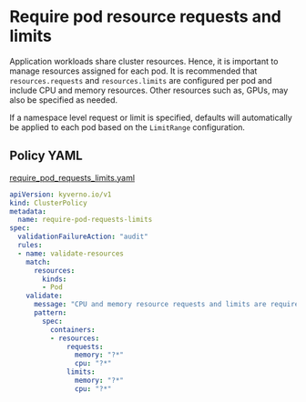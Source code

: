 # Require pod resource requests and limits

Application workloads share cluster resources. Hence, it is important to manage resources assigned for each pod.  It is recommended that `resources.requests` and `resources.limits` are configured per pod and include CPU and memory resources. Other resources such as, GPUs, may also be specified as needed. 

If a namespace level request or limit is specified, defaults will automatically be applied to each pod based on the `LimitRange` configuration. 

## Policy YAML 

[require_pod_requests_limits.yaml](best_practices/require_pod_requests_limits.yaml)

````yaml
apiVersion: kyverno.io/v1
kind: ClusterPolicy
metadata:
  name: require-pod-requests-limits
spec:
  validationFailureAction: "audit"
  rules:
  - name: validate-resources
    match:
      resources:
        kinds:
        - Pod
    validate:
      message: "CPU and memory resource requests and limits are required"
      pattern:
        spec:
          containers:
          - resources:
              requests:
                memory: "?*"
                cpu: "?*"
              limits:
                memory: "?*"
                cpu: "?*"
````
